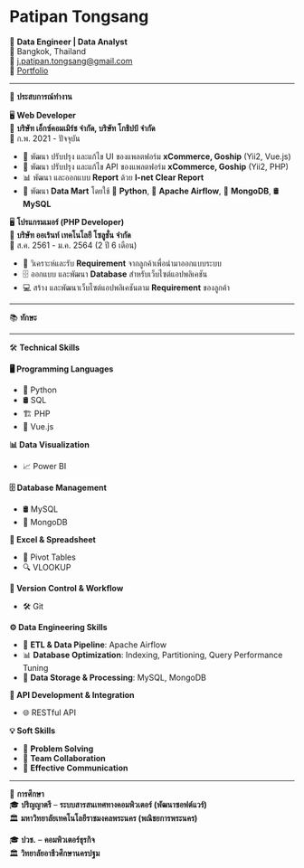 # Patipan Tongsang

🎯 **Data Engineer | Data Analyst**  
📍 Bangkok, Thailand  
📧 j.patipan.tongsang@gmail.com  
🔗 [Portfolio](https://Jpatipan.github.io)  

---

💼 **ประสบการณ์ทำงาน**  

🖥 **Web Developer**  
🏢 **บริษัท เอ็กซ์คอมเมิร์ช จำกัด, บริษัท โกชิปป์ จำกัด**  
📅 ก.พ. 2021 - ปัจจุบัน
- 🎨 พัฒนา ปรับปรุง และแก้ไข UI ของแพลตฟอร์ม **xCommerce, Goship** (Yii2, Vue.js)  
- 🔌 พัฒนา ปรับปรุง และแก้ไข API ของแพลตฟอร์ม **xCommerce, Goship** (Yii2, PHP)  
- 📊 พัฒนา และออกแบบ **Report** ด้วย **I-net Clear Report**  
- 💾 พัฒนา **Data Mart** โดยใช้ 🐍 **Python**, 🚀 **Apache Airflow**, 🍃 **MongoDB**, 🛢 **MySQL**

🖥 **โปรแกรมเมอร์ (PHP Developer)**  
🏢 **บริษัท ออเร้นท์ เทคโนโลยี โซลูชั่น จำกัด**  
📅 ส.ค. 2561 - ม.ค. 2564 (2 ปี 6 เดือน)
- 📌 วิเคราะห์และรับ **Requirement** จากลูกค้าเพื่อนำมาออกแบบระบบ  
- 🗄 ออกแบบ และพัฒนา **Database** สำหรับเว็บไซต์แอปพลิเคชัน  
- 💻 สร้าง และพัฒนาเว็บไซต์แอปพลิเคชันตาม **Requirement** ของลูกค้า  

---

📚 **ทักษะ**  

---

🛠 **Technical Skills**

**🖥 Programming Languages**  
- 🐍 Python  
- 🛢 SQL  
- 🏗 PHP  
- 🎨 Vue.js  

**📊 Data Visualization**  
- 📈 Power BI  

**🗄 Database Management**  
- 🛢 MySQL  
- 🍃 MongoDB  

**📑 Excel & Spreadsheet**  
- 🔄 Pivot Tables  
- 🔍 VLOOKUP  

**🔗 Version Control & Workflow**  
- 🛠 Git  

**⚙️ Data Engineering Skills**  
- 🚀 **ETL & Data Pipeline**: Apache Airflow  
- 📊 **Database Optimization**: Indexing, Partitioning, Query Performance Tuning  
- 💾 **Data Storage & Processing**: MySQL, MongoDB  

**🔌 API Development & Integration**  
- 🌐 RESTful API


**💡 Soft Skills**  
- 🧠 **Problem Solving**  
- 🤝 **Team Collaboration**  
- 💬 **Effective Communication**

---

📜 **การศึกษา**  
🎓 **ปริญญาตรี** – **ระบบสารสนเทศทางคอมพิวเตอร์ (พัฒนาซอฟต์แวร์)**  
🏛 **มหาวิทยาลัยเทคโนโลยีราชมงคลพระนคร (พณิชยการพระนคร)**  

🎓 **ปวช.** – **คอมพิวเตอร์ธุรกิจ**  
🏛 **วิทยาลัยอาชีวศึกษานครปฐม**
